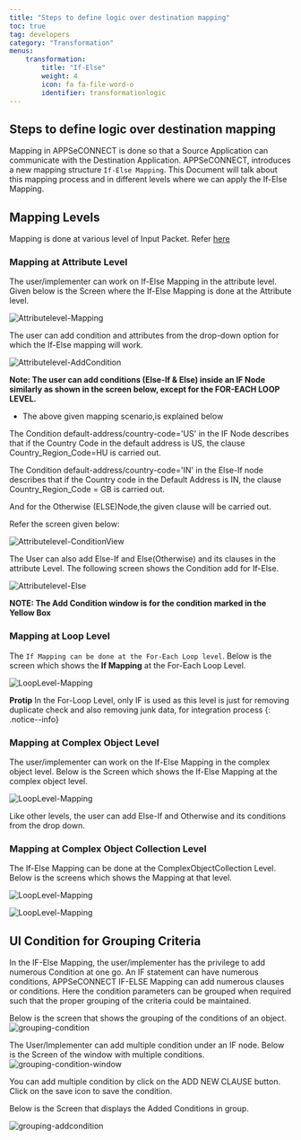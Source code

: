 ```yaml
---
title: "Steps to define logic over destination mapping"
toc: true
tag: developers
category: "Transformation"
menus: 
    transformation:
        title: "If-Else"
        weight: 4
        icon: fa fa-file-word-o
        identifier: transformationlogic
---
```



## Steps to define logic over destination mapping

Mapping in APPSeCONNECT is done so that a Source Application can communicate with the Destination Application. APPSeCONNECT, introduces a new mapping structure `If-Else Mapping`. This Document will talk about this mapping process and in different levels where we can apply the If-Else Mapping.

## Mapping Levels

Mapping is done at various level of Input Packet. Refer [here](/transformation/define-source-destination-transformation/)

### Mapping at Attribute Level

The user/implementer can work on If-Else Mapping in the attribute level. Given below is the Screen where the If-Else Mapping is done at the Attribute level.

![Attributelevel-Mapping](/staticfiles/transformation/media/Attributelevel-Mapping.png)

The user can add condition and attributes from the drop-down option for which the If-Else mapping will work.

![Attributelevel-AddCondition](/staticfiles/transformation/media/Attributelevel-AddCondition.png)

**Note: The user can add conditions (Else-If & Else) inside an IF Node similarly as shown in the screen below, except for the FOR-EACH LOOP LEVEL.**

* The above given mapping scenario,is explained below 

The Condition default-address/country-code='US' in the IF Node describes that if the Country Code in the default address is US, the clause Country_Region_Code=HU is carried out.

The Condition default-address/country-code='IN' in the Else-If node describes that if the Country code in the Default Address is IN, the clause Country_Region_Code = GB is carried out.

And for the Otherwise (ELSE)Node,the given clause will be carried out.

Refer the screen given below:

![Attributelevel-ConditionView](/staticfiles/transformation/media/Attributelevel-ConditionView.png)

The User can also add Else-If and Else(Otherwise) and its clauses in the attribute Level. The following screen shows the Condition add for If-Else.

![Attributelevel-Else](/staticfiles/transformation/media/Attributelevel-Else.png)

**NOTE: The Add Condition window is for the condition marked in the Yellow Box**

### Mapping at Loop Level

The `If Mapping can be done at the For-Each Loop level`. Below is the screen which shows the **If Mapping** at the For-Each Loop Level.

![LoopLevel-Mapping](/staticfiles/transformation/media/LoopLevel-Mapping.png)

**Protip** In the For-Loop Level, only IF is used as this level is just for removing duplicate check and also removing junk data, for integration process 
{: .notice--info}

### Mapping at Complex Object Level

The user/implementer can work on the If-Else Mapping in the complex object level. 
Below is the Screen which shows the If-Else Mapping at the complex object level.

![LoopLevel-Mapping](/staticfiles/transformation/media/ComplexObject-Mapping.png)

Like other levels, the user can add Else-If and Otherwise and its conditions from the drop down. 

### Mapping at Complex Object Collection  Level

The If-Else Mapping can be done at the ComplexObjectCollection Level. Below is the screens which shows the Mapping at that level.

![LoopLevel-Mapping](/staticfiles/transformation/media/ComplexObjectCollection-If-Mapping.png)

![LoopLevel-Mapping](/staticfiles/transformation/media/ComplexObjectCollection-else-Mapping.png)

## UI Condition for Grouping Criteria

In the IF-Else Mapping, the user/implementer has the privilege to add numerous Condition at one go. 
An IF statement can have numerous conditions, APPSeCONNECT IF-ELSE Mapping can add numerous clauses or conditions. 
Here the condition parameters can be grouped when required such that the proper grouping of the criteria could be maintained.

Below is the screen that shows the grouping of the conditions of an object. 
![grouping-condition](/staticfiles/transformation/media/grouping-condition.png)

The User/Implementer can add multiple condition under an IF node. Below is the Screen of the window with multiple conditions.
![grouping-condition-window](/staticfiles/transformation/media/grouping-condition-window.png)

You can add multiple condition by click on the ADD NEW CLAUSE button. Click on the save icon to save the condition.

Below is the Screen that displays the Added Conditions in group.

![grouping-addcondition](/staticfiles/transformation/media/grouping-addcondition.png)